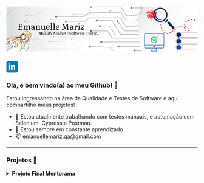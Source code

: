 # [![emanuelle mariz header](https://raw.githubusercontent.com/emanuellemariz/emanuellemariz/main/icon/Emanuelle%20Mariz.png)](https://www.linkedin.com/in/emanuelle-mariz-qa/)

<p>
  <a href="https://www.linkedin.com/in/emanuelle-mariz-qa/"><img width="30" align='center' src="https://raw.githubusercontent.com/emanuellemariz/emanuellemariz/main/icon/linkedin.png"></a>
</p>


### Olá, e bem vindo(a) ao meu Github! 👋

Estou ingressando na área de Qualidade e Testes de Software e aqui compartilho meus projetos!

- 🔭 Estou atualmente trabalhando com testes manuais, e automação com Selenium, Cypress e Postman.
- 🌱 Estou sempre em constante aprendizado.
- 📫 emanuellemariz.qa@gmail.com

---

### Projetos 🌱 

<details>
 <summary><strong>Projeto Final Mentorama</strong></summary>

 Neste projeto (elaborado em colaboração com a Base2 Tecnologia - especializada e premiada em testes de software no Brasil), planejei, elaborei e executei os testes necessários para o funcionamento do fluxo principal de uma loja online. Também levei em consideração testar a usabilidade do site e funcionalidades adicionais.

📑 <strong>Entendendo os requisitos e planejando testes</strong> 

O fluxo da macro atividade principal do site envolvia as etapas abaixo e suas possíveis sub etapas:
 
<div align='center'> <img width="500" src="https://raw.githubusercontent.com/emanuellemariz/emanuellemariz/main/PFM-1/fluxo1.jpg"> </div>

Tive acesso também a um documento mostrando a estrutura do serviço e suas regras de negócio, que após leitura minuciosa, fiz o mapeamento das funcionalidades do site a serem testadas e também de alguns recursos da Página Inicial.
Como mencionado no projeto, a prioridade dos testes seria garantir a qualidade do serviço da macro atividade principal do sistema, então planejei testes manuais funcionais para as principais funcionalidades e também testes manuais de usabilidade em uma tabela.
<img width="500" src="https://raw.githubusercontent.com/emanuellemariz/emanuellemariz/main/PFM-1/plan.jpg"> 
<img width="450" src="https://raw.githubusercontent.com/emanuellemariz/emanuellemariz/main/PFM-1/loja-1.jpg">

🗺️ <strong>Mapeamento dos Testes</strong> 




 </detais>
<!--
**emanuellemariz/emanuellemariz** is a ✨ _special_ ✨ repository because its `README.md` (this file) appears on your GitHub profile.

Here are some ideas to get you started:

- 🔭 I’m currently working on ...
- 🌱 I’m currently learning ...
- 👯 I’m looking to collaborate on ...
- 🤔 I’m looking for help with ...
- 💬 Ask me about ...
- 📫 How to reach me: ...
- 😄 Pronouns: ...
- ⚡ Fun fact: ...
-->

